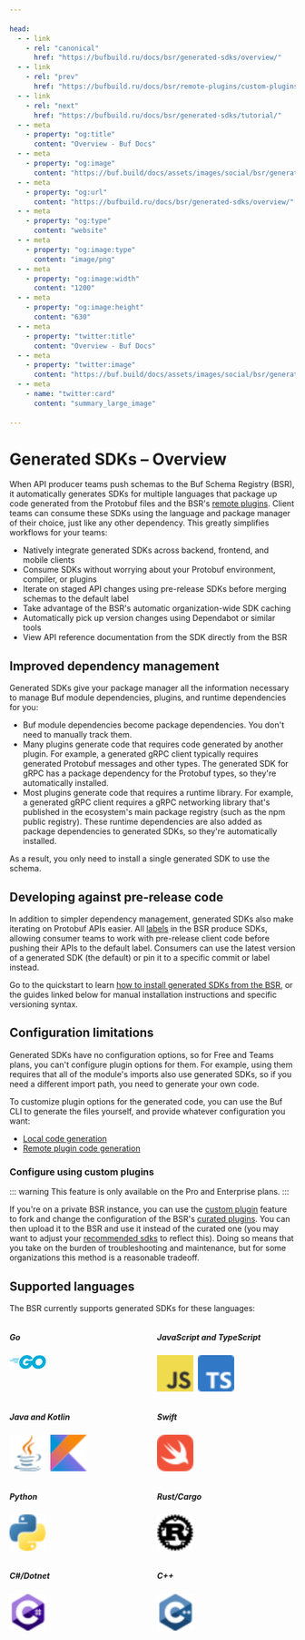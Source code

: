 ```yaml
---

head:
  - - link
    - rel: "canonical"
      href: "https://bufbuild.ru/docs/bsr/generated-sdks/overview/"
  - - link
    - rel: "prev"
      href: "https://bufbuild.ru/docs/bsr/remote-plugins/custom-plugins/"
  - - link
    - rel: "next"
      href: "https://bufbuild.ru/docs/bsr/generated-sdks/tutorial/"
  - - meta
    - property: "og:title"
      content: "Overview - Buf Docs"
  - - meta
    - property: "og:image"
      content: "https://buf.build/docs/assets/images/social/bsr/generated-sdks/overview.png"
  - - meta
    - property: "og:url"
      content: "https://bufbuild.ru/docs/bsr/generated-sdks/overview/"
  - - meta
    - property: "og:type"
      content: "website"
  - - meta
    - property: "og:image:type"
      content: "image/png"
  - - meta
    - property: "og:image:width"
      content: "1200"
  - - meta
    - property: "og:image:height"
      content: "630"
  - - meta
    - property: "twitter:title"
      content: "Overview - Buf Docs"
  - - meta
    - property: "twitter:image"
      content: "https://buf.build/docs/assets/images/social/bsr/generated-sdks/overview.png"
  - - meta
    - name: "twitter:card"
      content: "summary_large_image"

---
```


# Generated SDKs – Overview

When API producer teams push schemas to the Buf Schema Registry (BSR), it automatically generates SDKs for multiple languages that package up code generated from the Protobuf files and the BSR's [remote plugins](../../remote-plugins/overview/). Client teams can consume these SDKs using the language and package manager of their choice, just like any other dependency. This greatly simplifies workflows for your teams:

- Natively integrate generated SDKs across backend, frontend, and mobile clients
- Consume SDKs without worrying about your Protobuf environment, compiler, or plugins
- Iterate on staged API changes using pre-release SDKs before merging schemas to the default label
- Take advantage of the BSR's automatic organization-wide SDK caching
- Automatically pick up version changes using Dependabot or similar tools
- View API reference documentation from the SDK directly from the BSR

## Improved dependency management

Generated SDKs give your package manager all the information necessary to manage Buf module dependencies, plugins, and runtime dependencies for you:

- Buf module dependencies become package dependencies. You don't need to manually track them.
- Many plugins generate code that requires code generated by another plugin. For example, a generated gRPC client typically requires generated Protobuf messages and other types. The generated SDK for gRPC has a package dependency for the Protobuf types, so they're automatically installed.
- Most plugins generate code that requires a runtime library. For example, a generated gRPC client requires a gRPC networking library that's published in the ecosystem's main package registry (such as the npm public registry). These runtime dependencies are also added as package dependencies to generated SDKs, so they're automatically installed.

As a result, you only need to install a single generated SDK to use the schema.

## Developing against pre-release code

In addition to simpler dependency management, generated SDKs also make iterating on Protobuf APIs easier. All [labels](../../commits-labels/#labels) in the BSR produce SDKs, allowing consumer teams to work with pre-release client code before pushing their APIs to the default label. Consumers can use the latest version of a generated SDK (the default) or pin it to a specific commit or label instead.

Go to the quickstart to learn [how to install generated SDKs from the BSR](../tutorial/), or the guides linked below for manual installation instructions and specific versioning syntax.

## Configuration limitations

Generated SDKs have no configuration options, so for Free and Teams plans, you can't configure plugin options for them. For example, using them requires that all of the module's imports also use generated SDKs, so if you need a different import path, you need to generate your own code.

To customize plugin options for the generated code, you can use the Buf CLI to generate the files yourself, and provide whatever configuration you want:

- [Local code generation](../../../generate/overview/)
- [Remote plugin code generation](../../remote-plugins/overview/)

### Configure using custom plugins

::: warning
This feature is only available on the Pro and Enterprise plans.
:::

If you're on a private BSR instance, you can use the [custom plugin](../../remote-plugins/custom-plugins/#custom-plugin-sdks) feature to fork and change the configuration of the BSR's [curated plugins](https://github.com/bufbuild/plugins/). You can then upload it to the BSR and use it instead of the curated one (you may want to adjust your [recommended sdks](../../admin/instance/recommended-sdks/) to reflect this). Doing so means that you take on the burden of troubleshooting and maintenance, but for some organizations this method is a reasonable tradeoff.

## Supported languages

The BSR currently supports generated SDKs for these languages:

<div style="display: grid; grid-template-columns: repeat(2, 1fr); gap: 16px">

<div data-v-43384334 onclick="window.location.href='/docs/bsr/generated-sdks/go/'" class="pager-link" style="cursor: pointer"><h5>Go</h5><div style="display: flex; flex-direction: row; gap: 8px"><img src=/docs/images/logos/go.svg width="64" /></div></div>

<div data-v-43384334 onclick="window.location.href='/docs/bsr/generated-sdks/npm/'" class="pager-link" style="cursor: pointer"><h5>JavaScript and TypeScript</h5><div style="display: flex; flex-direction: row; gap: 8px"><img src=/docs/images/logos/javascript.svg width="64" /> <img src=/docs/images/logos/typescript.svg width="64" /></div></div>

<div data-v-43384334 onclick="window.location.href='/docs/bsr/generated-sdks/maven/'" class="pager-link" style="cursor: pointer"><h5>Java and Kotlin</h5><div style="display: flex; flex-direction: row; gap: 8px"><img src=/docs/images/logos/java.svg width="64" /> <img src=/docs/images/logos/kotlin.svg width="64" /></div></div>

<div data-v-43384334 onclick="window.location.href='/docs/bsr/generated-sdks/swift/'" class="pager-link" style="cursor: pointer"><h5>Swift</h5><div style="display: flex; flex-direction: row; gap: 8px"><img src=/docs/images/logos/swift.svg width="64" /></div></div>

<div data-v-43384334 onclick="window.location.href='/docs/bsr/generated-sdks/python/'" class="pager-link" style="cursor: pointer"><h5>Python</h5><div style="display: flex; flex-direction: row; gap: 8px"><img src=/docs/images/logos/python.svg width="64" /></div></div>

<div data-v-43384334 onclick="window.location.href='/docs/bsr/generated-sdks/cargo/'" class="pager-link" style="cursor: pointer"><h5>Rust/Cargo</h5><div style="display: flex; flex-direction: row; gap: 8px"><img src=/docs/images/logos/rust.svg width="64" /></div></div>

<div data-v-43384334 onclick="window.location.href='/docs/bsr/generated-sdks/nuget/'" class="pager-link" style="cursor: pointer"><h5>C#/Dotnet</h5><div style="display: flex; flex-direction: row; gap: 8px"><img src=/docs/images/logos/csharp.svg width="64" /></div></div>

<div data-v-43384334 onclick="window.location.href='/docs/bsr/generated-sdks/cmake/'" class="pager-link" style="cursor: pointer"><h5>C++</h5><div style="display: flex; flex-direction: row; gap: 8px"><img src=/docs/images/logos/cpp.svg width="64" /></div></div>

</div>
